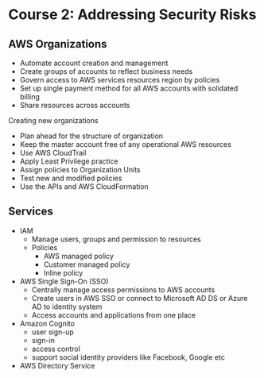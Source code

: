 # Course 2: Addressing Security Risks

## AWS Organizations
- Automate account creation and management
- Create groups of accounts to reflect business needs
- Govern access to AWS services resources region by policies
- Set up single payment method for all AWS accounts with solidated billing
- Share resources across accounts

Creating new organizations
- Plan ahead for the structure of organization
- Keep the master account free of any operational AWS resources
- Use AWS CloudTrail
- Apply Least Privilege practice 
- Assign policies to Organization Units
- Test new and modified policies
- Use the APIs and AWS CloudFormation

## Services
- IAM
  - Manage users, groups and permission to resources
  - Policies
    - AWS managed policy
    - Customer managed policy
    - Inline policy
- AWS Single Sign-On (SSO)
  - Centrally manage access permissions to AWS accounts
  - Create users in AWS SSO or connect to Microsoft AD DS or Azure AD to identity system
  - Access accounts and applications from one place
- Amazon Cognito
  - user sign-up
  - sign-in
  - access control
  - support social identity providers like Facebook, Google etc
- AWS Directory Service
